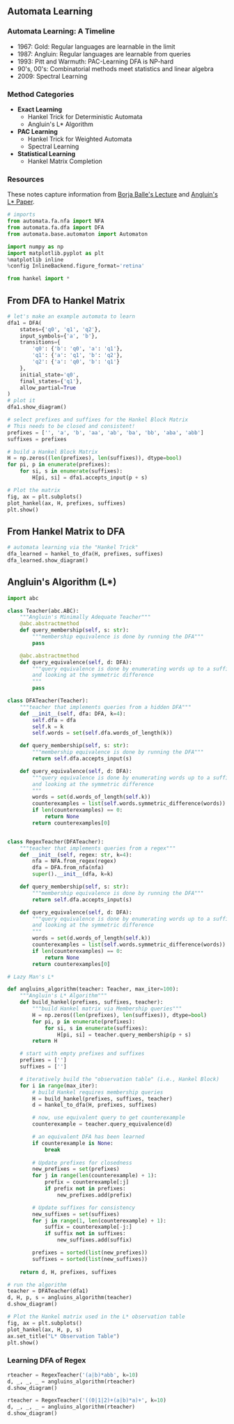## Automata Learning

### Automata Learning: A Timeline

* 1967: Gold: Regular languages are learnable in the limit
* 1987: Angluin:  Regular languages are learnable from queries
* 1993: Pitt and Warmuth: PAC-Learning DFA is NP-hard
* 90's, 00's: Combinatorial methods meet statistics and linear algebra
* 2009: Spectral Learning

### Method Categories

* **Exact Learning**
  * Hankel Trick for Deterministic Automata
  * Angluin's L* Algorithm 
* **PAC Learning**
  * Hankel Trick for Weighted Automata
  * Spectral Learning 
* **Statistical Learning**
  *  Hankel Matrix Completion
 
### Resources
These notes capture information from [Borja Balle's Lecture](https://www.youtube.com/watch?v=g-5PPYDiL2k) and [Angluin's L* Paper](https://people.eecs.berkeley.edu/~dawnsong/teaching/s10/papers/angluin87.pdf).

```python
# imports
from automata.fa.nfa import NFA
from automata.fa.dfa import DFA
from automata.base.automaton import Automaton

import numpy as np
import matplotlib.pyplot as plt
%matplotlib inline
%config InlineBackend.figure_format='retina'

from hankel import *
```

## From DFA to Hankel Matrix

```python
# let's make an example automata to learn
dfa1 = DFA(
    states={'q0', 'q1', 'q2'},
    input_symbols={'a', 'b'},
    transitions={
        'q0': {'b': 'q0', 'a': 'q1'},
        'q1': {'a': 'q1', 'b': 'q2'},
        'q2': {'a': 'q0', 'b': 'q1'}
    },
    initial_state='q0',
    final_states={'q1'},
    allow_partial=True
)
# plot it
dfa1.show_diagram()
```

```python
# select prefixes and suffixes for the Hankel Block Matrix
# This needs to be closed and consistent!
prefixes = ['', 'a', 'b', 'aa', 'ab', 'ba', 'bb', 'aba', 'abb']
suffixes = prefixes

# build a Hankel Block Matrix
H = np.zeros((len(prefixes), len(suffixes)), dtype=bool)
for pi, p in enumerate(prefixes):
    for si, s in enumerate(suffixes):
        H[pi, si] = dfa1.accepts_input(p + s)
```

```python
# Plot the matrix
fig, ax = plt.subplots()
plot_hankel(ax, H, prefixes, suffixes)
plt.show()
```

## From Hankel Matrix to DFA

```python
# automata learning via the "Hankel Trick"
dfa_learned = hankel_to_dfa(H, prefixes, suffixes)
dfa_learned.show_diagram()
```

## Angluin's Algorithm (L*)

```python
import abc

class Teacher(abc.ABC):
    """Angluin's Minimally Adequate Teacher"""
    @abc.abstractmethod
    def query_membership(self, s: str):
        """membership equivalence is done by running the DFA"""
        pass

    @abc.abstractmethod
    def query_equivalence(self, d: DFA):
        """query equivalence is done by enumerating words up to a sufficient length 
        and looking at the symmetric difference
        """
        pass

class DFATeacher(Teacher):
    """teacher that implements queries from a hidden DFA"""
    def __init__(self, dfa: DFA, k=4):
        self.dfa = dfa
        self.k = k
        self.words = set(self.dfa.words_of_length(k))

    def query_membership(self, s: str):
        """membership equivalence is done by running the DFA"""
        return self.dfa.accepts_input(s)

    def query_equivalence(self, d: DFA):
        """query equivalence is done by enumerating words up to a sufficient length 
        and looking at the symmetric difference
        """
        words = set(d.words_of_length(self.k))
        counterexamples = list(self.words.symmetric_difference(words))
        if len(counterexamples) == 0:
            return None
        return counterexamples[0]


class RegexTeacher(DFATeacher):
    """teacher that implements queries from a regex"""
    def __init__(self, regex: str, k=4):
        nfa = NFA.from_regex(regex)
        dfa = DFA.from_nfa(nfa)
        super().__init__(dfa, k=k)

    def query_membership(self, s: str):
        """membership equivalence is done by running the DFA"""
        return self.dfa.accepts_input(s)

    def query_equivalence(self, d: DFA):
        """query equivalence is done by enumerating words up to a sufficient length 
        and looking at the symmetric difference
        """
        words = set(d.words_of_length(self.k))
        counterexamples = list(self.words.symmetric_difference(words))
        if len(counterexamples) == 0:
            return None
        return counterexamples[0]

```

```python
# Lazy Man's L*

def angluins_algorithm(teacher: Teacher, max_iter=100):
    """Angluin's L* Algorithm"""
    def build_hankel(prefixes, suffixes, teacher):
        """build Hankel matrix via Membership queries"""
        H = np.zeros((len(prefixes), len(suffixes)), dtype=bool)
        for pi, p in enumerate(prefixes):
            for si, s in enumerate(suffixes):
                H[pi, si] = teacher.query_membership(p + s)
        return H

    # start with empty prefixes and suffixes
    prefixes = ['']
    suffixes = ['']

    # iteratively build the "observation table" (i.e., Hankel Block)
    for i in range(max_iter):
        # build Hankel requires membership queries
        H = build_hankel(prefixes, suffixes, teacher)
        d = hankel_to_dfa(H, prefixes, suffixes)

        # now, use equivalent query to get counterexample
        counterexample = teacher.query_equivalence(d)

        # an equivalent DFA has been learned
        if counterexample is None:
            break
    
        # Update prefixes for closedness
        new_prefixes = set(prefixes)
        for j in range(len(counterexample) + 1):
            prefix = counterexample[:j]
            if prefix not in prefixes:
                new_prefixes.add(prefix)

        # Update suffixes for consistency
        new_suffixes = set(suffixes)
        for j in range(1, len(counterexample) + 1):
            suffix = counterexample[-j:]
            if suffix not in suffixes:
                new_suffixes.add(suffix)

        prefixes = sorted(list(new_prefixes))
        suffixes = sorted(list(new_suffixes))
        
    return d, H, prefixes, suffixes

# run the algorithm
teacher = DFATeacher(dfa1)
d, H, p, s = angluins_algorithm(teacher)
d.show_diagram()
```

```python
# Plot the Hankel matrix used in the L* observation table
fig, ax = plt.subplots()
plot_hankel(ax, H, p, s)
ax.set_title("L* Observation Table")
plt.show()
```

### Learning DFA of Regex

```python
rteacher = RegexTeacher('(a|b)*abb', k=10)
d, _, _, _ = angluins_algorithm(rteacher)
d.show_diagram()
```

```python
rteacher = RegexTeacher('((0|1|2)+(a|b)*a)+', k=10)
d, _, _, _ = angluins_algorithm(rteacher)
d.show_diagram()
```

```python

```
